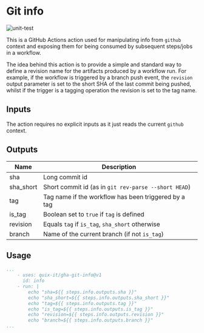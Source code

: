 # Git info

![unit-test](https://github.com/quix-it/gha-update-env-file/actions/workflows/test.yml/badge.svg)

This is a GitHub Actions action used for manipulating info from `github` context and exposing them for being consumed by subsequent steps/jobs in a workflow.

The idea behind this action is to provide a simple and standard way to define a revision name for the artifacts produced by a workflow run.
For example, if the workflow is triggered by a branch push event, the `revision` output parameter is set to the short SHA of the last commit being pushed, whilst if the trigger is a tagging operation the revision is set to the tag name.

## Inputs

The action requires no explicit inputs as it just reads the current `github` context.

## Outputs

| Name | Description |
| - | - |
| sha | Long commit id |
| sha_short | Short commit id (as in `git rev-parse --short HEAD`) |
| tag | Tag name if the workflow has been triggered by a tag |
| is_tag | Boolean set to `true` if `tag` is defined |
| revision | Equals `tag` if `is_tag`, `sha_short` otherwise |
| branch | Name of the current branch (if not `is_tag`) |

## Usage

```yaml
...
    - uses: quix-it/gha-git-info@v1
      id: info
    - run: |
        echo "sha=${{ steps.info.outputs.sha }}"
        echo "sha_short=${{ steps.info.outputs.sha_short }}"
        echo "tag=${{ steps.info.outputs.tag }}"
        echo "is_tag=${{ steps.info.outputs.is_tag }}"
        echo "revision=${{ steps.info.outputs.revision }}"
        echo "branch=${{ steps.info.outputs.branch }}"
...
```
